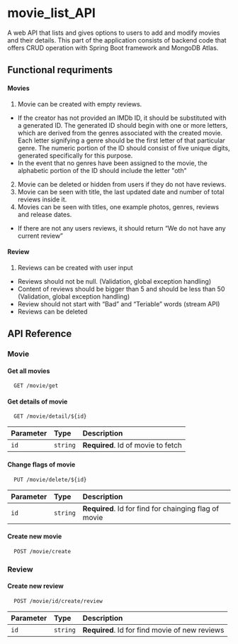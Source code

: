 # movie_list_API
A web API that lists and gives options to users to add and modify movies and their details. This part of the application consists of backend code that offers CRUD operation with Spring Boot framework and MongoDB Atlas.


## Functional requriments

#### Movies
1.	Movie can be created with empty reviews.
   - If the creator has not provided an IMDb ID, it should be substituted with a generated ID. The generated ID should begin with one or more letters, which are derived from the genres associated with the created movie. Each letter signifying a genre should be the first letter of that particular genre. The numeric portion of the ID should consist of five unique digits, generated specifically for this purpose.
   - In the event that no genres have been assigned to the movie, the alphabetic portion of the ID should include the letter "oth"
2.	Movie can be deleted or hidden from users if they do not have reviews.
3.	Movie can be seen with title, the last updated date and number of total reviews inside it.
4.	Movies can be seen with titles, one example photos, genres, reviews and release dates.
- If there are not any users reviews, it should return “We do not have any current review”

#### Review
1.	Reviews can be created with user input
- Reviews should not be null. (Validation, global exception handling)	
- Content of reviews should be bigger than 5 and should be less than 50 (Validation, global exception handling)
- Review should not start with “Bad” and “Teriable” words (stream API)
- Reviews can be deleted






## API Reference

### Movie
#### Get all movies

```http
  GET /movie/get
```

#### Get details of movie

```http
  GET /movie/detail/${id}
```

| Parameter | Type     | Description                       |
| :-------- | :------- | :-------------------------------- |
| `id`      | `string` | **Required**. Id of movie to fetch |

#### Change flags of movie

```http
  PUT /movie/delete/${id}
```

| Parameter | Type     | Description                       |
| :-------- | :------- | :-------------------------------- |
| `id`      | `string` | **Required**. Id for find for chainging flag of movie |

#### Create new movie

```http
  POST /movie/create
```
### Review
#### Create new review
```http
  POST /movie/id/create/review
```
| Parameter | Type     | Description                       |
| :-------- | :------- | :-------------------------------- |
| `id`      | `string` | **Required**. Id for find movie of new reviews |

